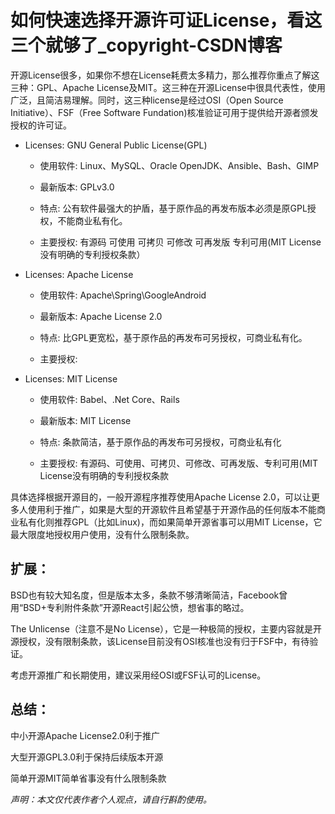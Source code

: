 # 如何快速选择开源许可证License，看这三个就够了_copyright-CSDN博客

开源License很多，如果你不想在License耗费太多精力，那么推荐你重点了解这三种：GPL、Apache License及MIT。这三种在开源License中很具代表性，使用广泛，且简洁易理解。同时，这三种license是经过OSI（Open Source Initiative）、FSF（Free Software Fundation)核准验证可用于提供给开源者颁发授权的许可证。

- Licenses: GNU General Public License(GPL)
    
    - 使用软件: Linux、MySQL、Oracle OpenJDK、Ansible、Bash、GIMP
        
    - 最新版本: GPLv3.0
        
    - 特点: 公有软件最强大的护盾，基于原作品的再发布版本必须是原GPL授权，不能商业私有化。
        
    - 主要授权: 有源码 可使用 可拷贝 可修改 可再发版 专利可用(MIT License没有明确的专利授权条款）
        
- Licenses: Apache License
    
    - 使用软件: Apache\Spring\GoogleAndroid
        
    - 最新版本: Apache License 2.0
        
    - 特点: 比GPL更宽松，基于原作品的再发布可另授权，可商业私有化。
        
    - 主要授权:
        
- Licenses: MIT License
    
    - 使用软件: Babel、.Net Core、Rails
        
    - 最新版本: MIT License
        
    - 特点: 条款简洁，基于原作品的再发布可另授权，可商业私有化
        
    - 主要授权: 有源码、可使用、可拷贝、可修改、可再发版、专利可用(MIT License没有明确的专利授权条款
        

具体选择根据开源目的，一般开源程序推荐使用Apache License 2.0，可以让更多人使用利于推广，如果是大型的开源软件且希望基于开源作品的任何版本不能商业私有化则推荐GPL（比如Linux)，而如果简单开源省事可以用MIT License，它最大限度地授权用户使用，没有什么限制条款。

## 扩展：

BSD也有较大知名度，但是版本太多，条款不够清晰简洁，Facebook曾用“BSD+专利附件条款”开源React引起公愤，想省事的略过。

The Unlicense（注意不是No License），它是一种极简的授权，主要内容就是开源授权，没有限制条款，该License目前没有OSI核准也没有归于FSF中，有待验证。

考虑开源推广和长期使用，建议采用经OSI或FSF认可的License。

## 总结：

中小开源Apache License2.0利于推广

大型开源GPL3.0利于保持后续版本开源

简单开源MIT简单省事没有什么限制条款

_声明：本文仅代表作者个人观点，请自行斟酌使用。_